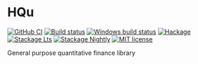# HQu

[![GitHub CI](https://github.com/ghais/HQu/workflows/CI/badge.svg)](https://github.com/ghais/HQu/actions)
[![Build status](https://img.shields.io/travis/ghais/HQu.svg?logo=travis)](https://travis-ci.org/ghais/HQu)
[![Windows build status](https://ci.appveyor.com/api/projects/status/github/ghais/HQu?branch=master&svg=true)](https://ci.appveyor.com/project/ghais/HQu)
[![Hackage](https://img.shields.io/hackage/v/HQu.svg?logo=haskell)](https://hackage.haskell.org/package/HQu)
[![Stackage Lts](http://stackage.org/package/HQu/badge/lts)](http://stackage.org/lts/package/HQu)
[![Stackage Nightly](http://stackage.org/package/HQu/badge/nightly)](http://stackage.org/nightly/package/HQu)
[![MIT license](https://img.shields.io/badge/license-MIT-blue.svg)](LICENSE)

General purpose quantitative finance library
